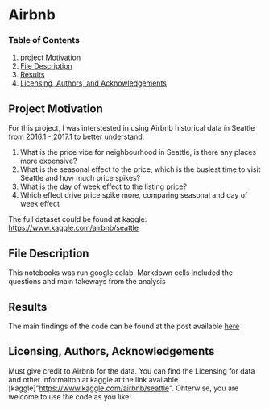 # Airbnb

### Table of Contents
1. [project Motivation](#motivation)
2. [File Description](#files)
3. [Results](#results)
4. [Licensing, Authors, and Acknowledgements](#licensing)


## Project Motivation<a name='motivation'></a>

For this project, I was interstested in using Airbnb historical data in Seattle from 2016.1 - 2017.1 to better understand:

1. What is the price vibe for neighbourhood in Seattle, is there any places more expensive?
2. What is the seasonal effect to the price, which is the busiest time to visit Seattle and how much price spikes?
3. What is the day of week effect to the listing price?
4. Which effect drive price spike more, comparing seasonal and day of week effect


The full dataset could be found at kaggle: https://www.kaggle.com/airbnb/seattle

## File Description <a name='files'></a>

This notebooks was run google colab. Markdown cells included the questions and main takeways from the analysis

## Results<a name='results'></a>

The main findings of the code can be found at the post available [here](https://medium.com/@jjunmeng/those-tips-save-your-money-before-traveling-to-seattle-4fef05d466bd)

## Licensing, Authors, Acknowledgements<a name='licensing'></a>

Must give credit to Airbnb for the data. You can find the Licensing for data and other informaiton at kaggle at the link available [kaggle]"https://www.kaggle.com/airbnb/seattle". Ohterwise, you are welcome to use the code as you like!
